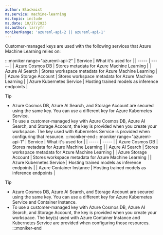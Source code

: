 ```yaml
---
author: Blackmist
ms.service: machine-learning
ms.topic: include
ms.date: 10/27/2023
ms.author: larryfr
monikerRange: 'azureml-api-2 || azureml-api-1'
---
```


Customer-managed keys are used with the following services that Azure Machine Learning relies on:

:::moniker range="azureml-api-2"
| Service | What it's used for |
| ----- | ----- |
| Azure Cosmos DB | Stores metadata for Azure Machine Learning |
| Azure AI Search | Stores workspace metadata for Azure Machine Learning |
| Azure Storage Account | Stores workspace metadata for Azure Machine Learning |
| Azure Kubernetes Service | Hosting trained models as inference endpoints |

> [!TIP]
> * Azure Cosmos DB, Azure AI Search, and Storage Account are secured using the same key. You can use a different key for Azure Kubernetes Service.
> * To use a customer-managed key with Azure Cosmos DB, Azure AI Search, and Storage Account, the key is provided when you create your workspace. The key used with Kubernetes Service is provided when configuring that resource.
:::moniker-end
:::moniker range="azureml-api-1"
| Service | What it's used for |
| ----- | ----- |
| Azure Cosmos DB | Stores metadata for Azure Machine Learning |
| Azure AI Search | Stores workspace metadata for Azure Machine Learning |
| Azure Storage Account | Stores workspace metadata for Azure Machine Learning |
| Azure Kubernetes Service | Hosting trained models as inference endpoints |
| Azure Container Instance | Hosting trained models as inference endpoints |

> [!TIP]
> * Azure Cosmos DB, Azure AI Search, and Storage Account are secured using the same key. You can use a different key for Azure Kubernetes Service and Container Instance.
> * To use a customer-managed key with Azure Cosmos DB, Azure AI Search, and Storage Account, the key is provided when you create your workspace. The key(s) used with Azure Container Instance and Kubernetes Service are provided when configuring those resources.
:::moniker-end